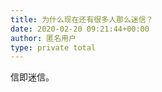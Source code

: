 ```yaml
---
title: 为什么现在还有很多人那么迷信？
date: 2020-02-20 09:21:44+00:00
author: 匿名用户
type: private total
---
```

信即迷信。


